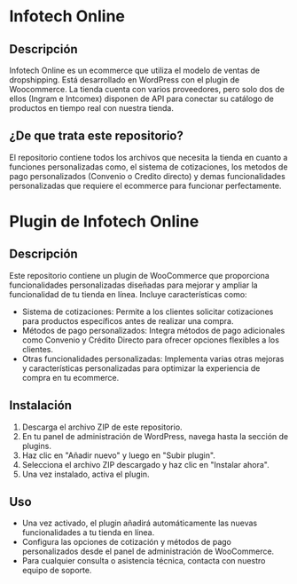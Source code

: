 # Infotech Online

## Descripción
Infotech Online es un ecommerce que utiliza el modelo de ventas de dropshipping. Está desarrollado en WordPress con el plugin de Woocommerce. La tienda cuenta con varios proveedores, pero solo dos de ellos (Ingram e Intcomex) disponen de API para conectar su catálogo de productos en tiempo real con nuestra tienda.

## ¿De que trata este repositorio?
El repositorio contiene todos los archivos que necesita la tienda en cuanto a funciones personalizadas como, el sistema de cotizaciones, los metodos de pago personalizados (Convenio o Credito directo) y demas funcionalidades personalizadas que requiere el ecommerce para funcionar perfectamente.

# Plugin de Infotech Online

## Descripción

Este repositorio contiene un plugin de WooCommerce que proporciona funcionalidades personalizadas diseñadas para mejorar y ampliar la funcionalidad de tu tienda en línea. Incluye características como:

- Sistema de cotizaciones: Permite a los clientes solicitar cotizaciones para productos específicos antes de realizar una compra.
- Métodos de pago personalizados: Integra métodos de pago adicionales como Convenio y Crédito Directo para ofrecer opciones flexibles a los clientes.
- Otras funcionalidades personalizadas: Implementa varias otras mejoras y características personalizadas para optimizar la experiencia de compra en tu ecommerce.

## Instalación

1. Descarga el archivo ZIP de este repositorio.
2. En tu panel de administración de WordPress, navega hasta la sección de plugins.
3. Haz clic en "Añadir nuevo" y luego en "Subir plugin".
4. Selecciona el archivo ZIP descargado y haz clic en "Instalar ahora".
5. Una vez instalado, activa el plugin.

## Uso

- Una vez activado, el plugin añadirá automáticamente las nuevas funcionalidades a tu tienda en línea.
- Configura las opciones de cotización y métodos de pago personalizados desde el panel de administración de WooCommerce.
- Para cualquier consulta o asistencia técnica, contacta con nuestro equipo de soporte.